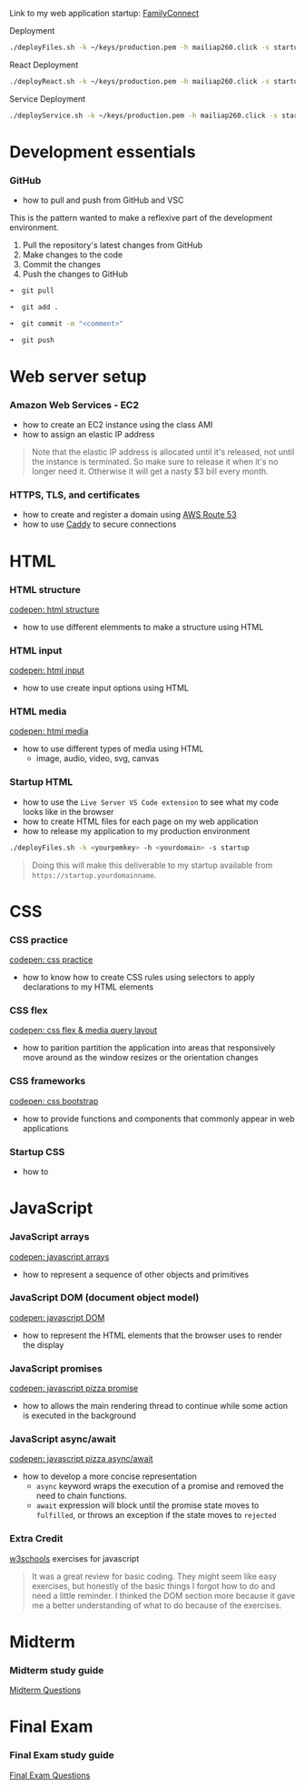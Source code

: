 Link to my web application startup: [FamilyConnect](https://startup.mailiap260.click)

Deployment

```sh
./deployFiles.sh -k ~/keys/production.pem -h mailiap260.click -s startup
```
React Deployment

```sh
./deployReact.sh -k ~/keys/production.pem -h mailiap260.click -s startup
```

Service Deployment

```sh
./deployService.sh -k ~/keys/production.pem -h mailiap260.click -s startup
```

# Development essentials

### GitHub
* how to pull and push from GitHub and VSC

This is the pattern wanted to make a reflexive part of the development environment.
1. Pull the repository's latest changes from GitHub
2. Make changes to the code
3. Commit the changes
4. Push the changes to GitHub

```sh
➜  git pull

➜  git add .

➜  git commit -m "<comment>"

➜  git push
```
  
# Web server setup

### Amazon Web Services - EC2 
* how to create an EC2 instance using the class AMI
* how to assign an elastic IP address 
> Note that the elastic IP address is allocated until it's released, not until the instance is terminated. So make sure to release it when it's no longer need it. Otherwise it will get a nasty $3 bill every month.

### HTTPS, TLS, and certificates
* how to create and register a domain using [AWS Route 53](https://github.com/webprogramming260/.github/blob/main/profile/webServers/amazonWebServicesRoute53/amazonWebServicesRoute53.md)
* how to use [Caddy](https://github.com/webprogramming260/.github/blob/main/profile/webServers/https/https.md) to secure connections

# HTML

### HTML structure
[codepen: html structure](https://codepen.io/mpohahau/pen/mdNbPmG)
* how to use different elemments to make a structure using HTML

### HTML input
[codepen: html input](https://codepen.io/mpohahau/pen/mdNbVwm)
* how to use create input options using HTML

### HTML media
[codepen: html media](https://codepen.io/mpohahau/pen/mdNbVpw)
* how to use different types of media using HTML
  * image, audio, video, svg, canvas

### Startup HTML
* how to use the `Live Server VS Code extension` to see what my code looks like in the browser
* how to create HTML files for each page on my web application
* how to release my application to my production environment

```sh
./deployFiles.sh -k <yourpemkey> -h <yourdomain> -s startup
```

> Doing this will make this deliverable to my startup available from `https://startup.yourdomainname`.


# CSS

### CSS practice
[codepen: css practice](https://codepen.io/mpohahau/pen/eYqNmBy)
* how to know how to create CSS rules using selectors to apply declarations to my HTML elements

### CSS flex
[codepen: css flex & media query layout](https://codepen.io/mpohahau/pen/JjgKoLJ)
* how to parition partition the application into areas that responsively move around as the window resizes or the orientation changes

### CSS frameworks
[codepen: css bootstrap](https://codepen.io/mpohahau/pen/XWvKJyp?editors=1100)
* how to provide functions and components that commonly appear in web applications

### Startup CSS
* how to


# JavaScript

### JavaScript arrays
[codepen: javascript arrays](https://codepen.io/mpohahau/pen/oNKBYZw)
* how to represent a sequence of other objects and primitives

### JavaScript DOM (document object model)
[codepen: javascript DOM](https://codepen.io/mpohahau/pen/rNXjWwO)
* how to represent the HTML elements that the browser uses to render the display


### JavaScript promises
[codepen: javascript pizza promise](https://codepen.io/mpohahau/pen/XWvabmB)
* how to allows the main rendering thread to continue while some action is executed in the background

### JavaScript async/await
[codepen: javascript pizza async/await](https://codepen.io/mpohahau/pen/PoMKqoP)
* how to develop a more concise representation
  * `async` keyword wraps the execution of a promise and removed the need to chain functions.
  * `await` expression will block until the promise state moves to `fulfilled`, or throws an exception if the state moves to `rejected`

### Extra Credit
[w3schools](https://www.w3schools.com/js/exercise_js.asp?filename=exercise_js_variables1) exercises for javascript

> It was a great review for basic coding. They might seem like easy exercises, but honestly of the basic things I forgot how to do and need a little reminder. I thinked the DOM section more because it gave me a better understanding of what to do because of the exercises.

# Midterm

### Midterm study guide
[Midterm Questions](midterm_review.md)

# Final Exam

### Final Exam study guide
[Final Exam Questions](final_review.md)
